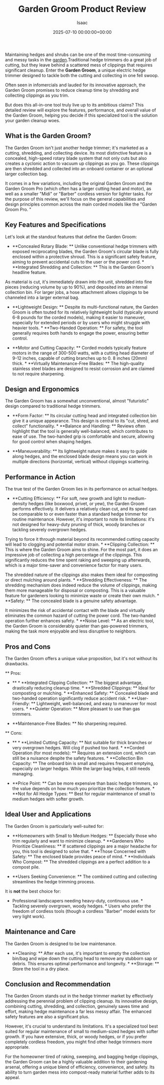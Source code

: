 ﻿---
title: Garden Groom Product Review
description: Maintaining hedges and shrubs can be one of the most time-consuming and messy tasks in the garden. Traditional hedge trimmers do a great job of cutting, but...
slug: /garden-groom-product-review/
date: 2025-07-10 00:00:00+00:00
lastmod: 2025-07-10 00:00:00+03:00
author: Isaac
categories:
- Garden Tools
- Guides
tags:
- garden-tools
- garden
- groom
layout: post
---

Maintaining hedges and shrubs can be one of the most time-consuming and messy tasks in the [garden](https://pestpolicy.com/10-essential-lawn-and-garden-tools-for-fall/).Traditional hedge trimmers do a great job of cutting, but they leave behind a scattered mess of clippings that requires significant cleanup. Enter the **Garden Groom**, a unique electric hedge trimmer designed to tackle both the cutting and collecting in one fell swoop.

Often seen in infomercials and lauded for its innovative approach, the Garden Groom promises to reduce cleanup time by shredding and collecting clippings as you trim.

But does this all-in-one tool truly live up to its ambitious claims? This detailed review will explore the features, performance, and overall value of the Garden Groom, helping you decide if this specialized tool is the solution your garden cleanup woes.

##  What is the Garden Groom?

The Garden Groom isn't just another hedge trimmer; it's marketed as a cutting, shredding, and collecting device. Its most distinctive feature is a concealed, high-speed rotary blade system that not only cuts but also creates a cyclonic action to vacuum up clippings as you go. These clippings are then shredded and collected into an onboard container or an optional larger collection bag.

It comes in a few variations, including the original Garden Groom and the Garden Groom Pro (which often has a larger cutting head and motor), as well as a smaller "Midi" or "Barber" cordless version for lighter tasks. For the purpose of this review, we'll focus on the general capabilities and design principles common across the main corded models like the "Garden Groom Pro. "

##  Key Features and Specifications

Let's look at the standout features that define the Garden Groom:

* **Concealed Rotary Blade: ** Unlike conventional hedge trimmers with exposed reciprocating blades, the Garden Groom's circular blade is fully enclosed within a protective shroud. This is a significant safety feature, aiming to prevent accidental cuts to the user or the power cord. * **Integrated Shredding and Collection: ** This is the Garden Groom's headline feature.

As material is cut, it's immediately drawn into the unit, shredded into fine pieces (reducing volume by up to 90%), and deposited into an internal collection bin. For larger jobs, a hose attachment allows clippings to be channeled into a larger external bag.

* **Lightweight Design: ** Despite its multi-functional nature, the Garden Groom is often touted for its relatively lightweight build (typically around 6-8 pounds for the corded models), making it easier to maneuver, especially for extended periods or by users who might struggle with heavier tools. * **Two-Handed Operation: ** For safety, the tool generally requires both hands to engage the power, ensuring better control.

* **Motor and Cutting Capacity: ** Corded models typically feature motors in the range of 300-500 watts, with a cutting head diameter of 9-12 inches, capable of cutting branches up to 0. 8 inches (20mm) thick. * **Virtually Maintenance-Free Blades: ** The high-quality stainless steel blades are designed to resist corrosion and are claimed to not require sharpening.

##  Design and Ergonomics

The Garden Groom has a somewhat unconventional, almost "futuristic" design compared to traditional hedge trimmers.

* **Form Factor: ** Its circular cutting head and integrated collection bin give it a unique appearance. This design is central to its "cut, shred, and collect" functionality. * **Balance and Handling: ** Reviews often highlight that the tool is generally well-balanced, which contributes to ease of use. The two-handed grip is comfortable and secure, allowing for good control when shaping hedges.

* **Maneuverability: ** Its lightweight nature makes it easy to guide along hedges, and the enclosed blade design means you can work in multiple directions (horizontal, vertical) without clippings scattering.

##  Performance in Action

The true test of the Garden Groom lies in its performance on actual hedges.

* **Cutting Efficiency: ** For soft, new growth and light to medium-density hedges (like boxwood, privet, or yew), the Garden Groom performs effectively. It delivers a relatively clean cut, and its speed can be comparable to or even faster than a standard hedge trimmer for routine maintenance. However, it's important to note its limitations: it's not designed for heavy-duty pruning of thick, woody branches or tackling severely overgrown hedges.

Trying to force it through material beyond its recommended cutting capacity will lead to clogging and potential motor strain. * **Clipping Collection: ** This is where the Garden Groom aims to shine. For the most part, it does an impressive job of collecting a high percentage of the clippings. This significantly reduces the time spent raking and sweeping up afterwards, which is a major time-saver and convenience factor for many users.

The shredded nature of the clippings also makes them ideal for composting or direct mulching around plants. * **Shredding Effectiveness: ** The shredding mechanism does indeed reduce the volume of clippings, making them more manageable for disposal or composting. This is a valuable feature for gardeners looking to minimize waste or create their own mulch. * **Safety: ** The concealed blade is a genuine safety advantage.

It minimizes the risk of accidental contact with the blade and virtually eliminates the common hazard of cutting the power cord. The two-handed operation further enhances safety. * **Noise Level: ** As an electric tool, the Garden Groom is considerably quieter than gas-powered trimmers, making the task more enjoyable and less disruptive to neighbors.

##  Pros and Cons

The Garden Groom offers a unique value proposition, but it's not without its drawbacks.

**
Pros:
- ** * **Integrated Clipping Collection: ** The biggest advantage, drastically reducing cleanup time. * **Shredded Clippings: ** Ideal for composting or mulching. * **Enhanced Safety: ** Concealed blade and two-handed operation significantly reduce accident risk. * **User-Friendly: ** Lightweight, well-balanced, and easy to maneuver for most users. * **Quieter Operation: ** More pleasant to use than gas trimmers.


* **Maintenance-Free Blades: ** No sharpening required.

**
Cons:
- ** * **Limited Cutting Capacity: ** Not suitable for thick branches or very overgrown hedges. Will clog if pushed too hard. * **Corded Operation (for most models): ** Requires an extension cord, which can still be a nuisance despite the safety features. * **Collection Bin Capacity: ** The onboard bin is small and requires frequent emptying, especially on larger hedges. While the larger bag helps, it still needs managing.


* **Price Point: ** Can be more expensive than basic hedge trimmers, so the value depends on how much you prioritize the collection feature. * **Not for All Hedge Types: ** Best for regular maintenance of small to medium hedges with softer growth.

##  Ideal User and Applications

The Garden Groom is particularly well-suited for:

* **Homeowners with Small to Medium Hedges: ** Especially those who trim regularly and want to minimize cleanup. * **Gardeners Who Prioritize Cleanliness: ** If scattered clippings are a major headache for you, this tool is designed to solve that. * **Those Concerned with Safety: ** The enclosed blade provides peace of mind. * **Individuals Who Compost: ** The shredded clippings are a perfect addition to a compost pile.

* **Users Seeking Convenience: ** The combined cutting and collecting streamlines the hedge trimming process.

It is **not** the best choice for:

* Professional landscapers needing heavy-duty, continuous use. * Tackling severely overgrown, woody hedges. * Users who prefer the freedom of cordless tools (though a cordless "Barber" model exists for very light work).

##  Maintenance and Care

The Garden Groom is designed to be low maintenance.

* **Cleaning: ** After each use, it's important to empty the collection bin/bag and wipe down the cutting head to remove any stubborn sap or debris. This ensures optimal performance and longevity. * **Storage: ** Store the tool in a dry place.

##  Conclusion and Recommendation

The Garden Groom stands out in the hedge trimmer market by effectively addressing the perennial problem of clipping cleanup. Its innovative design, combining cutting, shredding, and collection, genuinely saves time and effort, making hedge maintenance a far less messy affair. The enhanced safety features are also a significant plus.

However, it's crucial to understand its limitations. It's a specialized tool best suited for regular maintenance of small to medium-sized hedges with softer growth. If you have extensive, thick, or woody hedges, or if you prefer completely cordless freedom, you might find other hedge trimmers more appropriate.

For the homeowner tired of raking, sweeping, and bagging hedge clippings, the Garden Groom can be a highly valuable addition to their gardening arsenal, offering a unique blend of efficiency, convenience, and safety. Its ability to turn garden mess into compost-ready material further adds to its appeal.


